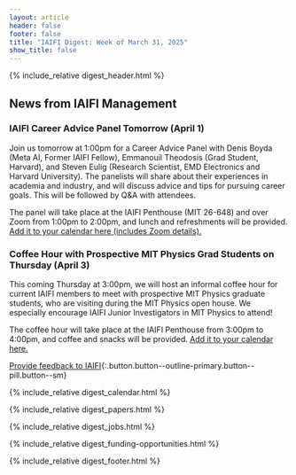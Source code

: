 ```yaml
---
layout: article
header: false
footer: false
title: "IAIFI Digest: Week of March 31, 2025"
show_title: false
--- 
```


{% include_relative digest_header.html %}

## News from IAIFI Management

### IAIFI Career Advice Panel Tomorrow (April 1)

Join us tomorrow at 1:00pm for a Career Advice Panel with Denis Boyda (Meta AI, Former IAIFI Fellow), Emmanouil Theodosis (Grad Student, Harvard), and Steven Eulig (Research Scientist, EMD Electronics and Harvard University). The panelists will share about their experiences in academia and industry, and will discuss advice and tips for pursuing career goals. This will be followed by Q&A with attendees. 

The panel will take place at the IAIFI Penthouse (MIT 26-648) and over Zoom from 1:00pm to 2:00pm, and lunch and refreshments will be provided. [Add it to your calendar here (includes Zoom details).](https://calendar.google.com/calendar/event?action=TEMPLATE&tmeid=MWY4aDFscnFkczUwN2ZvbGs3NTYzMTIzOGNfMjAyNTA0MDFUMTcwMDAwWiBwNzFva3JscDFlYm9rMWkyN21zaDNmb2R1OEBn&tmsrc=p71okrlp1ebok1i27msh3fodu8%40group.calendar.google.com)

### Coffee Hour with Prospective MIT Physics Grad Students on Thursday (April 3)

This coming Thursday at 3:00pm, we will host an informal coffee hour for current IAIFI members to meet with prospective MIT Physics graduate students, who are visiting during the MIT Physics open house. We especially encourage IAIFI Junior Investigators in MIT Physics to attend!

The coffee hour will take place at the IAIFI Penthouse from 3:00pm to 4:00pm, and coffee and snacks will be provided. [Add it to your calendar here.](https://calendar.google.com/calendar/event?action=TEMPLATE&tmeid=MW9vbWQ5MGgxOHNmbTQ0dmhlNzZmM2lvbXQgcDcxb2tybHAxZWJvazFpMjdtc2gzZm9kdThAZw&tmsrc=p71okrlp1ebok1i27msh3fodu8%40group.calendar.google.com) 

[Provide feedback to IAIFI](https://forms.gle/hk2mrqjaLY8nCZrE6){:.button.button--outline-primary.button--pill.button--sm}

{% include_relative digest_calendar.html %}

{% include_relative digest_papers.html %}
 
{% include_relative digest_jobs.html %}

{% include_relative digest_funding-opportunities.html %}

{% include_relative digest_footer.html %}
